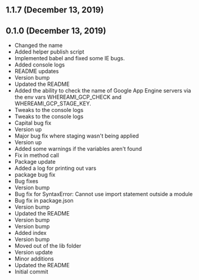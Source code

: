 ## 1.1.7 (December 13, 2019)


## 0.1.0 (December 13, 2019)
  - Changed the name
  - Added helper publish script
  - Implemented babel and fixed some IE bugs.
  - Added console logs
  - README updates
  - Version bump
  - Updated the README
  - Added the ability to check the name of Google App Engine servers via the env vars WHEREAMI_GCP_CHECK and WHEREAMI_GCP_STAGE_KEY.
  - Tweaks to the console logs
  - Tweaks to the console logs
  - Capital bug fix
  - Version up
  - Major bug fix where staging wasn't being applied
  - Version up
  - Added some warnings if the variables aren't found
  - Fix in method call
  - Package update
  - Added a log for printing out vars
  - package bug fix
  - Bug fixes
  - Version bump
  - Bug fix for SyntaxError: Cannot use import statement outside a module
  - Bug fix in package.json
  - Version bump
  - Updated the README
  - Version bump
  - Version bump
  - Added index
  - Version bump
  - Moved out of the lib folder
  - Version update
  - Minor additions
  - Updated the README
  - Initial commit

